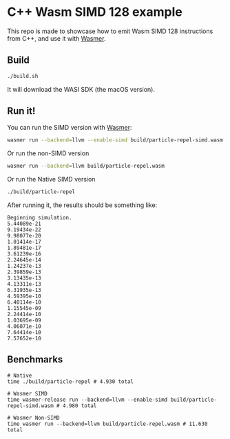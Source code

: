# C++ Wasm SIMD 128 example

This repo is made to showcase how to emit Wasm SIMD 128 instructions from C++, and use it with [Wasmer](https://github.com/wasmerio/wasmer).

## Build

```bash
./build.sh
```

It will download the WASI SDK (the macOS version).


## Run it!

You can run the SIMD version with [Wasmer](https://wasmer.io/):

```bash
wasmer run --backend=llvm --enable-simd build/particle-repel-simd.wasm
```

Or run the non-SIMD version

```bash
wasmer run --backend=llvm build/particle-repel.wasm
```

Or run the Native SIMD version

```bash
./build/particle-repel
```


After running it, the results should be something like:

```
Beginning simulation.
5.44089e-21
9.19434e-22
9.98077e-20
1.01414e-17
1.89481e-17
3.61239e-16
2.24645e-14
1.24237e-13
2.39859e-13
3.13435e-13
4.13311e-13
6.31935e-13
4.59395e-10
6.40114e-10
1.15545e-09
2.24414e-10
1.03695e-09
4.06071e-10
7.64414e-10
7.57652e-10
```

## Benchmarks

```
# Native
time ./build/particle-repel # 4.930 total

# Wasmer SIMD
time wasmer-release run --backend=llvm --enable-simd build/particle-repel-simd.wasm # 4.980 total

# Wasmer Non-SIMD
time wasmer run --backend=llvm build/particle-repel.wasm # 11.630 total
```
